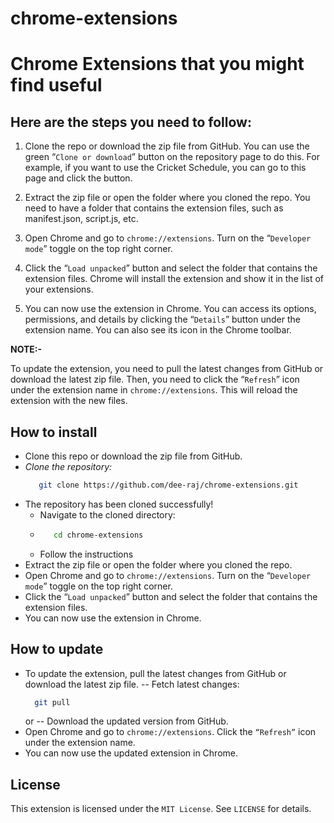 # chrome-extensions
# Chrome Extensions that you might find useful


## Here are the steps you need to follow:

1. Clone the repo or download the zip file from GitHub. You can use the green “`Clone or download`” button on the repository page to do this. For example, if you want to use the Cricket Schedule, you can go to this page and click the button.

2. Extract the zip file or open the folder where you cloned the repo. You need to have a folder that contains the extension files, such as manifest.json, script.js, etc.

3. Open Chrome and go to `chrome://extensions`. Turn on the “`Developer mode`” toggle on the top right corner.

4. Click the “`Load unpacked`” button and select the folder that contains the extension files. Chrome will install the extension and show it in the list of your extensions.

5. You can now use the extension in Chrome. You can access its options, permissions, and details by clicking the “`Details`” button under the extension name. You can also see its icon in the Chrome toolbar.


**NOTE:-**

To update the extension, you need to pull the latest changes from GitHub or download the latest zip file. Then, you need to click the “`Refresh`” icon under the extension name in `chrome://extensions`. This will reload the extension with the new files.



## **How to install**

- Clone this repo or download the zip file from GitHub.
- *Clone the repository:*
   ```bash
      git clone https://github.com/dee-raj/chrome-extensions.git
   ```
- The repository has been cloned successfully!
  - Navigate to the cloned directory:
  - ```bash
       cd chrome-extensions
   - Follow the instructions
- Extract the zip file or open the folder where you cloned the repo.
- Open Chrome and go to `chrome://extensions`. Turn on the “`Developer mode`” toggle on the top right corner.
- Click the “`Load unpacked`” button and select the folder that contains the extension files.
- You can now use the extension in Chrome.


## **How to update**

- To update the extension, pull the latest changes from GitHub or download the latest zip file.
  -- Fetch latest changes:
    ```bash
      git pull
    ```
    or
  -- Download the updated version from GitHub.
- Open Chrome and go to `chrome://extensions`. Click the `“Refresh”` icon under the extension name.
- You can now use the updated extension in Chrome.


## **License**

This extension is licensed under the `MIT License`. See `LICENSE` for details.
